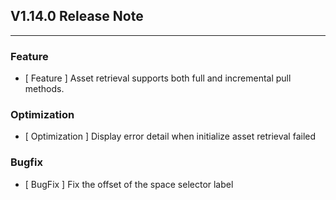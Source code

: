 ## V1.14.0 Release Note

---

### Feature

- [ Feature ] Asset retrieval supports both full and incremental pull methods.

### Optimization

- [ Optimization ] Display error detail when initialize asset retrieval failed

### Bugfix

- [ BugFix ] Fix the offset of the space selector label
